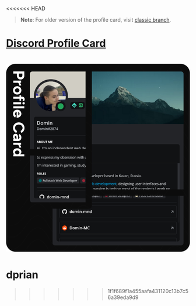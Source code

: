 <<<<<<< HEAD
> **Note**: For older version of the profile card, visit [classic branch](https://github.com/Domin-MND/profile-card/tree/classic).

# [Discord Profile Card](https://blog.domin.pro/post/astro-is-crazy-good)

[![Card](/public/preview/card.png)](https://blog.domin.pro/post/astro-is-crazy-good)
=======
# dprian
>>>>>>> 1f1f689f1a455aafa431120c13b7c56a39eda9d9
